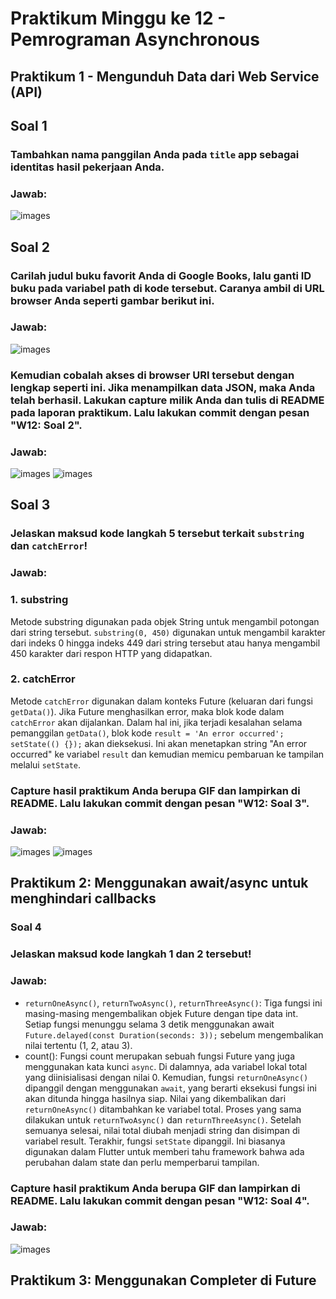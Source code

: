 # Praktikum Minggu ke 12 - Pemrograman Asynchronous

## Praktikum 1 - Mengunduh Data dari Web Service (API)

## Soal 1
### Tambahkan **nama panggilan Anda** pada `title` app sebagai identitas hasil pekerjaan Anda.
### Jawab:

![images](./docs/soal%201.jpg)

## Soal 2
### Carilah judul buku favorit Anda di Google Books, lalu ganti ID buku pada variabel path di kode tersebut. Caranya ambil di URL browser Anda seperti gambar berikut ini.
### Jawab:
![images](./docs/1.jpg)
### Kemudian cobalah akses di browser URI tersebut dengan lengkap seperti ini. Jika menampilkan data JSON, maka Anda telah berhasil. Lakukan capture milik Anda dan tulis di README pada laporan praktikum. Lalu lakukan commit dengan pesan "W12: Soal 2".
### Jawab:
![images](./docs/2.jpg)
![images](./docs/commit1.png)

## Soal 3
### Jelaskan maksud kode langkah 5 tersebut terkait `substring` dan `catchError`!
### Jawab:
### 1. substring
Metode substring digunakan pada objek String untuk mengambil potongan dari string tersebut. `substring(0, 450)` digunakan untuk mengambil karakter dari indeks 0 hingga indeks 449 dari string tersebut atau hanya mengambil 450 karakter dari respon HTTP yang didapatkan. 
### 2. catchError
Metode `catchError` digunakan dalam konteks Future (keluaran dari fungsi `getData()`). Jika Future menghasilkan error, maka blok kode dalam `catchError` akan dijalankan. Dalam hal ini, jika terjadi kesalahan selama pemanggilan `getData()`, blok kode `result = 'An error occurred'; setState(() {});` akan dieksekusi. Ini akan menetapkan string "An error occurred" ke variabel `result` dan kemudian memicu pembaruan ke tampilan melalui `setState`.
### Capture hasil praktikum Anda berupa GIF dan lampirkan di README. Lalu lakukan commit dengan pesan "W12: Soal 3".
### Jawab:
![images](./docs/result_1.gif)
![images](./docs/commit%202.jpg)

## Praktikum 2: Menggunakan await/async untuk menghindari callbacks

### Soal 4
### Jelaskan maksud kode langkah 1 dan 2 tersebut!
### Jawab:
- `returnOneAsync()`, `returnTwoAsync()`, `returnThreeAsync()`: Tiga fungsi ini masing-masing mengembalikan objek Future dengan tipe data int. Setiap fungsi menunggu selama 3 detik menggunakan await `Future.delayed(const Duration(seconds: 3));` sebelum mengembalikan nilai tertentu (1, 2, atau 3).
- count(): Fungsi count merupakan sebuah fungsi Future yang juga menggunakan kata kunci `async`. Di dalamnya, ada variabel lokal total yang diinisialisasi dengan nilai 0. Kemudian, fungsi `returnOneAsync()` dipanggil dengan menggunakan `await`, yang berarti eksekusi fungsi ini akan ditunda hingga hasilnya siap. Nilai yang dikembalikan dari `returnOneAsync()` ditambahkan ke variabel total. Proses yang sama dilakukan untuk `returnTwoAsync()` dan `returnThreeAsync()`. Setelah semuanya selesai, nilai total diubah menjadi string dan disimpan di variabel result. Terakhir, fungsi `setState` dipanggil. Ini biasanya digunakan dalam Flutter untuk memberi tahu framework bahwa ada perubahan dalam state dan perlu memperbarui tampilan.
### Capture hasil praktikum Anda berupa GIF dan lampirkan di README. Lalu lakukan commit dengan pesan "W12: Soal 4".
### Jawab:
![images](./docs/result_2.gif)

## Praktikum 3: Menggunakan Completer di Future
